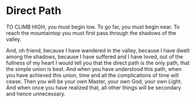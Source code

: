 
# Direct Path  

TO CLIMB HIGH, you must begin low. To go far, you must begin near. To reach the mountaintop you must first pass through the shadows of the valley. 

And, oh friend, because I have wandered in the valley, because I have dwelt among the shadows, because I have suffered and I have loved, out of the fullness of my heart I would tell you that the direct path is the only path, that the simple union is best. And when you have understood this path, when you have achieved this union, time and all the complications of time will cease. Then you will be your own Master, your own God, your own Light. And when once you have realized that, all other things will be secondary and hence unnecessary. 
